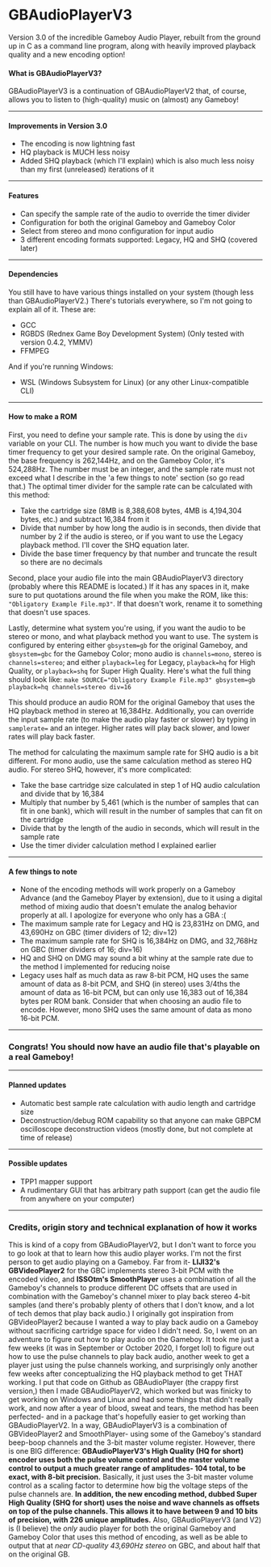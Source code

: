 # GBAudioPlayerV3
Version 3\.0 of the incredible Gameboy Audio Player, rebuilt from the ground up in C as a command line program, along with heavily improved playback quality and a new encoding option\!

#### What is GBAudioPlayerV3?
GBAudioPlayerV3 is a continuation of GBAudioPlayerV2 that, of course, allows you to listen to \(high\-quality\) music on \(almost\) any Gameboy\!

---

#### Improvements in Version 3\.0
- The encoding is now lightning fast
- HQ playback is MUCH less noisy
- Added SHQ playback (which I'll explain) which is also much less noisy than my first \(unreleased\) iterations of it

---

#### Features
- Can specify the sample rate of the audio to override the timer divider
- Configuration for both the original Gameboy and Gameboy Color
- Select from stereo and mono configuration for input audio
- 3 different encoding formats supported: Legacy, HQ and SHQ \(covered later\)

---

#### Dependencies
You still have to have various things installed on your system (though less than GBAudioPlayerV2\.) There's tutorials everywhere, so I'm not going to explain all of it\. These are:
- GCC
- RGBDS \(Rednex Game Boy Development System\) \(Only tested with version 0\.4\.2, YMMV\)
- FFMPEG

And if you're running Windows:
- WSL \(Windows Subsystem for Linux\) \(or any other Linux\-compatible CLI\)

---

#### How to make a ROM
First, you need to define your sample rate\. This is done by using the `div` variable on your CLI\. The number is how much you want to divide the base timer frequency to get your desired sample rate\. On the original Gameboy, the base frequency is 262,144Hz, and on the Gameboy Color, it's 524,288Hz\. The number must be an integer, and the sample rate must not exceed what I describe in the 'a few things to note' section \(so go read that\.\) The optimal timer divider for the sample rate can be calculated with this method:
- Take the cartridge size \(8MB is 8,388,608 bytes, 4MB is 4,194,304 bytes, etc\.\) and subtract 16,384 from it
- Divide that number by how long the audio is in seconds, then divide that number by 2 if the audio is stereo, or if you want to use the Legacy playback method\. I'll cover the SHQ equation later\.
- Divide the base timer frequency by that number and truncate the result so there are no decimals

Second, place your audio file into the main GBAudioPlayerV3 directory \(probably where this README is located\.\) If it has any spaces in it, make sure to put quotations around the file when you make the ROM, like this: `"Obligatory Example File.mp3"`\. If that doesn't work, rename it to something that doesn't use spaces\.

Lastly, determine what system you're using, if you want the audio to be stereo or mono, and what playback method you want to use\. The system is configured by entering either `gbsystem=gb` for the original Gameboy, and `gbsystem=gbc` for the Gameboy Color; mono audio is `channels=mono`, stereo is `channels=stereo`; and either `playback=leg` for Legacy, `playback=hq` for High Quality, or `playback=shq` for Super High Quality\. Here's what the full thing should look like:
`make SOURCE="Obligatory Example File.mp3" gbsystem=gb playback=hq channels=stereo div=16`

This should produce an audio ROM for the original Gameboy that uses the HQ playback method in stereo at 16,384Hz\.
Additionally, you can override the input sample rate \(to make the audio play faster or slower\) by typing in `samplerate=` and an integer\. Higher rates will play back slower, and lower rates will play back faster\.

The method for calculating the maximum sample rate for SHQ audio is a bit different\. For mono audio, use the same calculation method as stereo HQ audio\. For stereo SHQ, however, it's more complicated:
- Take the base cartridge size calculated in step 1 of HQ audio calculation and divide that by 16,384
- Multiply that number by 5,461 \(which is the number of samples that can fit in one bank\), which will result in the number of samples that can fit on the cartridge
- Divide that by the length of the audio in seconds, which will result in the sample rate
- Use the timer divider calculation method I explained earlier

---

#### A few things to note
- None of the encoding methods will work properly on a Gameboy Advance \(and the Gameboy Player by extension\), due to it using a digital method of mixing audio that doesn't emulate the analog behavior properly at all\. I apologize for everyone who only has a GBA :\(
- The maximum sample rate for Legacy and HQ is 23,831Hz on DMG, and 43,690Hz on GBC \(timer dividers of 12; div=12\)
- The maximum sample rate for SHQ is 16,384Hz on DMG, and 32,768Hz on GBC \(timer dividers of 16; div=16\)
- HQ and SHQ on DMG may sound a bit whiny at the sample rate due to the method I implemented for reducing noise
- Legacy uses half as much data as raw 8\-bit PCM, HQ uses the same amount of data as 8\-bit PCM, and SHQ \(in stereo\) uses 3/4ths the amount of data as 16\-bit PCM, but can only use 16,383 out of 16,384 bytes per ROM bank\. Consider that when choosing an audio file to encode\. However, mono SHQ uses the same amount of data as mono 16\-bit PCM\.

---

### Congrats\! You should now have an audio file that's playable on a real Gameboy\!

---

#### Planned updates
- Automatic best sample rate calculation with audio length and cartridge size
- Deconstruction/debug ROM capability so that anyone can make GBPCM oscilloscope deconstruction videos \(mostly done, but not complete at time of release\)

---

#### Possible updates
- TPP1 mapper support
- A rudimentary GUI that has arbitrary path support \(can get the audio file from anywhere on your computer\)

---

### Credits, origin story and technical explanation of how it works
This is kind of a copy from GBAudioPlayerV2, but I don't want to force you to go look at that to learn how this audio player works\.
I'm not the first person to get audio playing on a Gameboy\. Far from it\- **LIJI32's GBVideoPlayer2** for the GBC implements stereo 3\-bit PCM with the encoded video, and **ISSOtm's SmoothPlayer** uses a combination of all the Gameboy's channels to produce different DC offsets that are used in combination with the Gameboy's channel mixer to play back stereo 4\-bit samples \(and there's probably plenty of others that I don't know, and a lot of tech demos that play back audio\.\) 
I originally got inspiration from GBVideoPlayer2 because I wanted a way to play back audio on a Gameboy without sacrificing cartridge space for video I didn't need\. So, I went on an adventure to figure out how to play audio on the Gameboy\. It took me just a few weeks \(it was in September or October 2020, I forget lol\) to figure out how to use the pulse channels to play back audio, another week to get a player just using the pulse channels working, and surprisingly only another few weeks after conceptualizing the HQ playback method to get THAT working\. I put that code on Github as GBAudioPlayer \(the crappy first version,\) then I made GBAudioPlayerV2, which worked but was finicky to get working on Windows and Linux and had some things that didn't really work, and now after a year of blood, sweat and tears, the method has been perfected\- and in a package that's hopefully easier to get working than GBAudioPlayerV2\.
In a way, GBAudioPlayerV3 is a combination of GBVideoPlayer2 and SmoothPlayer\- using some of the Gameboy's standard beep\-boop channels and the 3\-bit master volume register\. However, there is one BIG difference: 
**GBAudioPlayerV3's High Quality \(HQ for short\) encoder uses both the pulse volume control and the master volume control to output a much greater range of amplitudes\- 104 total, to be exact, with 8-bit precision\.** 
Basically, it just uses the 3\-bit master volume control as a scaling factor to determine how big the voltage steps of the pulse channels are\.
**In addition, the new encoding method, dubbed Super High Quality \(SHQ for short\) uses the noise and wave channels as offsets on top of the pulse channels\. This allows it to have between 9 and 10 bits of precision, with 226 unique amplitudes\.**
Also, GBAudioPlayerV3 \(and V2\) is \(I believe\) the *only* audio player for both the original Gameboy and Gameboy Color that uses this method of encoding, as well as be able to output that at *near CD\-quality 43,690Hz stereo* on GBC, and about half that on the original GB\.
